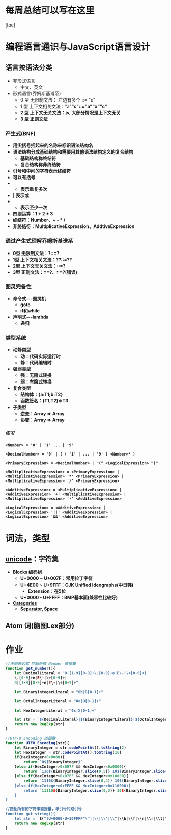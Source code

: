 # 每周总结可以写在这里
[toc]
# 编程语言通识与JavaScript语言设计

## 语言按语法分类

+ 非形式语言
    + 中文、英文
+ 形式语言(乔姆斯基谱系)
    + 0 型 无限制文法： <a>左边有多个 ::= "c" 
    + 1 型 上下文相关文法："a"<b>"c"::="a""x""c"
    + 2 型 上下文无关文法：js, 大部分情况是上下文无关
    + 3 型 正则文法

### 产生式(BNF)

+ 用尖括号括起来的名称来标识语法结构名
+ 语法结构分成基础结构和需要用其他语法结构定义的复合结构
    + 基础结构称终结符
    + 复合结构称非终结符
+ 引号和中间的字符表示终结符
+ 可以有括号
+ * 表示重复多次
+ | 表示或
+ + 表示至少一次
+ 四则运算：1 + 2 * 3
+ 终结符：Number、+ - * /
+ 非终结符：MultiplicativeExpression、AddtiveExpression

### 通过产生式理解乔姆斯基谱系

+ 0型 无限制文法：?::=?
+ 1型 上下文相关文法：?<A>?::=?<B>?
+ 2型 上下文无关文法：<A>::=?
+ 3型 正则文法：<A>::=<A>?、<A>::=?<A>(错误) 

### 图灵完备性

+ 命令式---图灵机
    + goto
    + if和while
+ 声明式---lambda
    + 递归

### 类型系统

+ 动静类型
    + 动：代码实际运行时
    + 静：代码编辑时
+ 强弱类型
    + 强：无隐式转换
    + 弱：有隐式转换
+ 复合类型
    + 结构体：{a:T1;b:T2}
    + 函数签名：(T1,T2)=>T3
+ 子类型
    + 逆变：Array<Child> => Array<Parent>
    + 协变：Array<Parent> => Array<Child>


##### 练习

```
<Number> = '0' | '1' ... | '9'

<DecimalNumber> = '0' | ( ( '1' | ... | '9' ) <Number>* )

<PrimaryExpression> = <DecimalNumber> | "(" <LogicalExpression> ")"

<MultiplicativeExpression> = <PrimaryExpression> | 
<MultiplicativeExpression> '*' <PrimaryExpression> | 
<MultiplicativeExpression> '/' <PrimaryExpression>

<AdditiveExpression> = <MultiplicativeExpression> | 
<AdditiveExpression> '+' <MultiplicativeExpression> | 
<MultiplicativeExpression> '-' <AdditiveExpression> 

<LogicalExpression> = <AdditiveExpression> | 
<LogicalExpression> '||' <AdditiveExpression> | 
<LogicalExpression> '&&' <AdditiveExpression>

```

# 词法，类型

## [unicode](https://www.fileformat.info/info/unicode/index.htm)：字符集

+ Blocks 编码组
    + U+0000 ~ U+007F：常用拉丁字符
    + U+4E00 ~ U+9FFF：CJK Unified Ideographs(中日韩)
        + Extension：在5位
    + U+0000 - U+FFFF：BMP基本面(兼容性比较好)
+ [Categories](https://www.fileformat.info/info/unicode/category/index.htm)
    + [Separator, Space ](https://www.fileformat.info/info/unicode/category/Zs/list.htm)  

## Atom 词(脑图Lex部分)

# 作业

```js
//正则表达式 匹配所有 Number 直接量
function get_number(){
    let DecimalLiteral = "0|[1-9][0-9]+\.[0-9]+e|E\-|\+[0-9]+|
    \.[0-9]+e|E\-|\+[0-9]+|
    0|[1-9][0-9]+e|E\-|\+[0-9]+"

    let BinaryIntegerLiteral = "0b|B[0-1]+"

    let OctalIntegerLiteral = "0o|O[0-1]+"

    let HexIntegerLiteral = "0x|X[0-1]+"

    let str = `${DecimalLiteral}|${BinaryIntegerLiteral}|${OctalIntegerLiteral}|${HexIntegerLiteral}`
    return new RegExp(str)
}

//UTF-8 Encoding 的函数
function UTF8_Encoding(str){
    let BinaryInteger = str.codePointAt().toString(2)
    let HexInteger = str.codePointAt().toString(16)
    if(HexInteger<0x0080){
        return `0${BinaryInteger}` 
    }else if(HexInteger>0x007F && HexInteger<0x0800){
        return `110${BinaryInteger.slice(0,5)} 10${BinaryInteger.slice(5,11)}` 
    }else if(HexInteger>0x07FF && HexInteger<0x10000){
        return `1110${BinaryInteger.slice(0,4)} 10${BinaryInteger.slice(4,10) 10${BinaryInteger.slice(10,16)}` 
    }else if(HexInteger>0xFFFF && HexInteger<0x110000){
        return `11110${BinaryInteger.slice(0,3)} 10${BinaryInteger.slice(3,9)} 10${BinaryInteger.slice(9,15)} 10${BinaryInteger.slice(15,21)}` 
    }
}

//匹配所有的字符串直接量，单引号和双引号
function get_string(){
    let str = `${"[U+0000-U+10FFFF^\"]|\\|\\'|\\"|\\b|\\f|\\n|\\r|\\t|\\v|\\x|\\u"}|${'[U+0000-U+10FFFF^\"]|\\|\\'|\\"|\\b|\\f|\\n|\\r|\\t|\\v|\\x|\\u'}`
    return new RegExp(str)
}
```